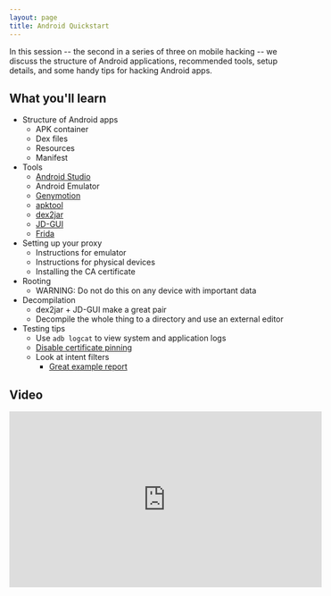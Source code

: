 ```yaml
---
layout: page
title: Android Quickstart
---
```


In this session -- the second in a series of three on mobile hacking -- we discuss the structure of Android applications, recommended tools, setup details, and some handy tips for hacking Android apps.

What you'll learn
-----------------

- Structure of Android apps
	- APK container
	- Dex files
	- Resources
	- Manifest
- Tools
	- [Android Studio](https://developer.android.com/studio)
	- Android Emulator
	- [Genymotion](https://www.genymotion.com/)
	- [apktool](https://ibotpeaches.github.io/Apktool/)
	- [dex2jar](https://github.com/pxb1988/dex2jar)
	- [JD-GUI](http://jd.benow.ca)
	- [Frida](https://www.frida.re/)
- Setting up your proxy
	- Instructions for emulator
	- Instructions for physical devices
	- Installing the CA certificate
- Rooting
	- WARNING: Do not do this on any device with important data
- Decompilation
	- dex2jar + JD-GUI make a great pair
	- Decompile the whole thing to a directory and use an external editor
- Testing tips
	- Use `adb logcat` to view system and application logs
	- [Disable certificate pinning](https://blog.netspi.com/four-ways-bypass-android-ssl-verification-certificate-pinning/)
	- Look at intent filters
		- [Great example report](https://hackerone.com/reports/283063)

Video
-----

<div class="container">
	<iframe width="560" height="315" src="https://www.youtube-nocookie.com/embed/y0O3sCX9ftM" frameborder="0" allow="accelerometer; autoplay; encrypted-media; gyroscope; picture-in-picture" allowfullscreen></iframe>
</div>
